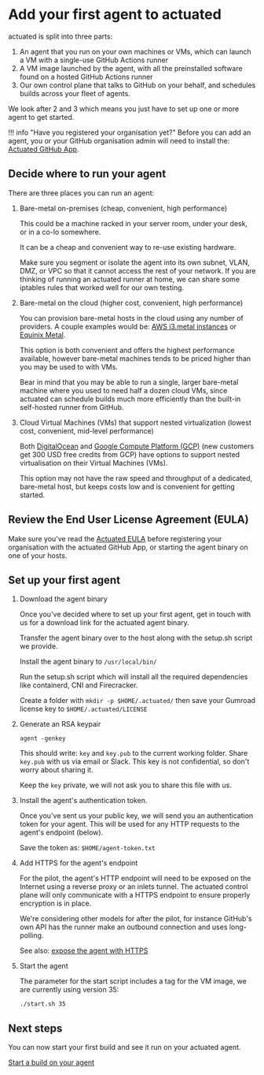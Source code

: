 # Add your first agent to actuated

actuated is split into three parts:

1. An agent that you run on your own machines or VMs, which can launch a VM with a single-use GitHub Actions runner
2. A VM image launched by the agent, with all the preinstalled software found on a hosted GitHub Actions runner
3. Our own control plane that talks to GitHub on your behalf, and schedules builds across your fleet of agents.

We look after 2 and 3 which means you just have to set up one or more agent to get started.

!!! info "Have you registered your organisation yet?"
    Before you can add an agent, you or your GitHub organisation admin will need to install the: [Actuated GitHub App](register.md).

## Decide where to run your agent

There are three places you can run an agent:

1. Bare-metal on-premises (cheap, convenient, high performance)

    This could be a machine racked in your server room, under your desk, or in a co-lo somewhere.

    It can be a cheap and convenient way to re-use existing hardware.

    Make sure you segment or isolate the agent into its own subnet, VLAN, DMZ, or VPC so that it cannot access the rest of your network. If you are thinking of running an actuated runner at home, we can share some iptables rules that worked well for our own testing.

2. Bare-metal on the cloud (higher cost, convenient, high performance)

    You can provision bare-metal hosts in the cloud using any number of providers. A couple examples would be: [AWS i3.metal instances](https://aws.amazon.com/ec2/instance-types/i3/) or [Equinix Metal](https://metal.equinix.com/).

    This option is both convenient and offers the highest performance available, however bare-metal machines tends to be priced higher than you may be used to with VMs.

    Bear in mind that you may be able to run a single, larger bare-metal machine where you used to need half a dozen cloud VMs, since actuated can schedule builds much more efficiently than the built-in self-hosted runner from GitHub.

3. Cloud Virtual Machines (VMs) that support nested virtualization (lowest cost, convenient, mid-level performance)

    Both [DigitalOcean](https://m.do.co/c/8d4e75e9886f) and [Google Compute Platform (GCP)](https://cloud.google.com/compute) (new customers get 300 USD free credits from GCP) have options to support nested virtualisation on their Virtual Machines (VMs).

    This option may not have the raw speed and throughput of a dedicated, bare-metal host, but keeps costs low and is convenient for getting started.

## Review the End User License Agreement (EULA)

Make sure you've read the [Actuated EULA](https://github.com/self-actuated/actuated/blob/master/EULA.md) before registering your organisation with the actuated GitHub App, or starting the agent binary on one of your hosts.

## Set up your first agent

1. Download the agent binary

    Once you've decided where to set up your first agent, get in touch with us for a download link for the actuated agent binary.

    Transfer the agent binary over to the host along with the setup.sh script we provide.

    Install the agent binary to `/usr/local/bin/`

    Run the setup.sh script which will install all the required dependencies like containerd, CNI and Firecracker.

    Create a folder with `mkdir -p $HOME/.actuated/` then save your Gumroad license key to `$HOME/.actuated/LICENSE`

2. Generate an RSA keypair

    `agent -genkey`

    This should write: `key` and `key.pub` to the current working folder. Share `key.pub` with us via email or Slack. This key is not confidential, so don't worry about sharing it.

    Keep the `key` private, we will not ask you to share this file with us.

3. Install the agent's authentication token.

    Once you've sent us your public key, we will send you an authentication token for your agent. This will be used for any HTTP requests to the agent's endpoint (below).

    Save the token as: `$HOME/agent-token.txt`

4. Add HTTPS for the agent's endpoint

    For the pilot, the agent's HTTP endpoint will need to be exposed on the Internet using a reverse proxy or an inlets tunnel. The actuated control plane will only communicate with a HTTPS endpoint to ensure properly encryption is in place.

    We're considering other models for after the pilot, for instance GitHub's own API has the runner make an outbound connection and uses long-polling.

    See also: [expose the agent with HTTPS](expose-agent.md)

4. Start the agent

    The parameter for the start script includes a tag for the VM image, we are currently using version 35:

    `./start.sh 35`

## Next steps

You can now start your first build and see it run on your actuated agent.

[Start a build on your agent](test-build.md)
